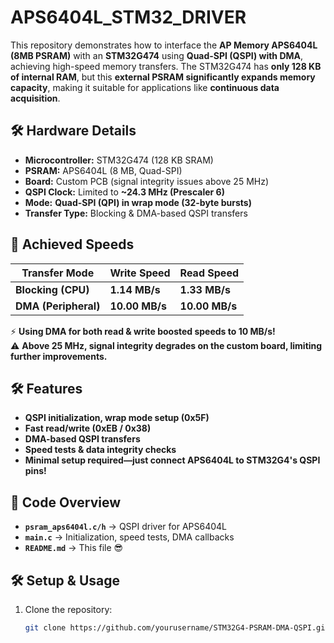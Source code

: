# APS6404L_STM32_DRIVER

This repository demonstrates how to interface the **AP Memory APS6404L (8MB PSRAM)** with an **STM32G474** using **Quad-SPI (QSPI) with DMA**, achieving high-speed memory transfers. The STM32G474 has **only 128 KB of internal RAM**, but this **external PSRAM significantly expands memory capacity**, making it suitable for applications like **continuous data acquisition**.

## 🛠 Hardware Details
- **Microcontroller:** STM32G474 (128 KB SRAM)
- **PSRAM:** APS6404L (8 MB, Quad-SPI)
- **Board:** Custom PCB (signal integrity issues above 25 MHz)
- **QSPI Clock:** Limited to **~24.3 MHz (Prescaler 6)**
- **Mode:** **Quad-SPI (QPI) in wrap mode (32-byte bursts)**
- **Transfer Type:** Blocking & DMA-based QSPI transfers

## 🚀 Achieved Speeds

| Transfer Mode  | Write Speed | Read Speed |
|---------------|------------|------------|
| **Blocking (CPU)**  | **1.14 MB/s** | **1.33 MB/s** |
| **DMA (Peripheral)** | **10.00 MB/s** | **10.00 MB/s** |

⚡ **Using DMA for both read & write boosted speeds to 10 MB/s!**  
⚠ **Above 25 MHz, signal integrity degrades on the custom board, limiting further improvements.**

## 🛠 Features
- **QSPI initialization, wrap mode setup (0x5F)**
- **Fast read/write (0xEB / 0x38)**
- **DMA-based QSPI transfers**
- **Speed tests & data integrity checks**
- **Minimal setup required—just connect APS6404L to STM32G4's QSPI pins!**

## 📂 Code Overview
- **`psram_aps6404l.c/h`** → QSPI driver for APS6404L
- **`main.c`** → Initialization, speed tests, DMA callbacks
- **`README.md`** → This file 😎

## 🛠 Setup & Usage
1. Clone the repository:
   ```bash
   git clone https://github.com/yourusername/STM32G4-PSRAM-DMA-QSPI.git
